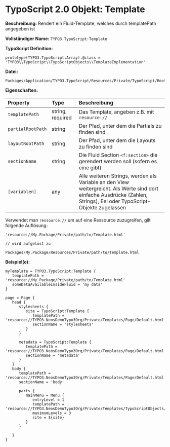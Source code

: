 # TypoScript 2.0 Objekt: Template

**Beschreibung:** Rendert ein Fluid-Template, welches durch templatePath angegeben ist

**Vollständiger Name:** `TYPO3.TypoScript:Template`

**TypoScript Definition:** 
```
prototype(TYPO3.TypoScript:Array).@class = 'TYPO3\\TypoScript\\TypoScriptObjects\\TemplateImplementation'
```

**Datei:**
```
Packages/Application/TYPO3.TypoScript/Resources/Private/TypoScript/Root.ts2
```

**Eigenschaften:**

| Property | Type | Beschreibung |
| :------- | :------ | :------- |
| `templatePath` | string, required | Das Template, angeben z.B. mit `resource://` |
| `partialRootPath` | string | Der Pfad, unter dem die Partials zu finden sind |
| `layoutRootPath` | string | Der Pfad, unter dem die Layouts zu finden sind |
| `sectionName` | string | Die Fluid Section `<f:section>` die gerendert werden soll (sofern es eine gibt) |
| `[variablen]` | any | Alle weiteren Strings, werden als Variable an den View weitergreicht. Als Werte sind dort einfache Ausdrücke (Zahlen, Strings), Eel oder TypoScript-Objekte zugelassen |


Verwendet man `ressource://` um auf eine Ressource zuzugreifen, gilt folgende Auflösung:

```
'resource://My.Package/Private/path/to/Template.html'

// wird aufgelöst zu

Packages/My.Package/Resources/Private/path/to/Template.html
```

**Beispiel(e):**

```
myTemplate = TYPO3.TypoScript:Template {
   templatePath = 'resource://My.Package/Private/path/to/Template.html'
   someDataAvailableInsideFluid = 'my data'
}
```

```
page = Page {
   head {
      stylesheets {
         site = TypoScript:Template {
            templatePath = 'resource://TYPO3.NeosDemoTypo3Org/Private/Templates/Page/Default.html'
            sectionName = 'stylesheets'
         }
      }

      metadata = TypoScript:Template {
         templatePath = 'resource://TYPO3.NeosDemoTypo3Org/Private/Templates/Page/Default.html'
         sectionName = 'metadata'
      }
   }
   body {
      templatePath = 'resource://TYPO3.NeosDemoTypo3Org/Private/Templates/Page/Default.html'
      sectionName = 'body'

      parts {
         mainMenu = Menu {
            entryLevel = 1
            templatePath = 'resource://TYPO3.NeosDemoTypo3Org/Private/Templates/TypoScriptObjects/MainMenu.html'
            maximumLevels = 3
            site = ${site}
         }
      }

   }
}
```